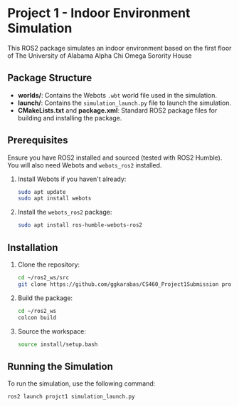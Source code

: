 # Project 1 - Indoor Environment Simulation

This ROS2 package simulates an indoor environment based on the first floor of The University of Alabama Alpha Chi Omega Sorority House 

## Package Structure
- **worlds/**: Contains the Webots `.wbt` world file used in the simulation.
- **launch/**: Contains the `simulation_launch.py` file to launch the simulation.
- **CMakeLists.txt** and **package.xml**: Standard ROS2 package files for building and installing the package.

## Prerequisites

Ensure you have ROS2 installed and sourced (tested with ROS2 Humble). You will also need Webots and `webots_ros2` installed.

1. Install Webots if you haven't already:
    ```bash
    sudo apt update
    sudo apt install webots
    ```

2. Install the `webots_ros2` package:
    ```bash
    sudo apt install ros-humble-webots-ros2
    ```

## Installation

1. Clone the repository:
    ```bash
    cd ~/ros2_ws/src
    git clone https://github.com/ggkarabas/CS460_Project1Submission projct1
    ```

2. Build the package:
    ```bash
    cd ~/ros2_ws
    colcon build
    ```

3. Source the workspace:
    ```bash
    source install/setup.bash
    ```

## Running the Simulation

To run the simulation, use the following command:

```bash
ros2 launch projct1 simulation_launch.py
